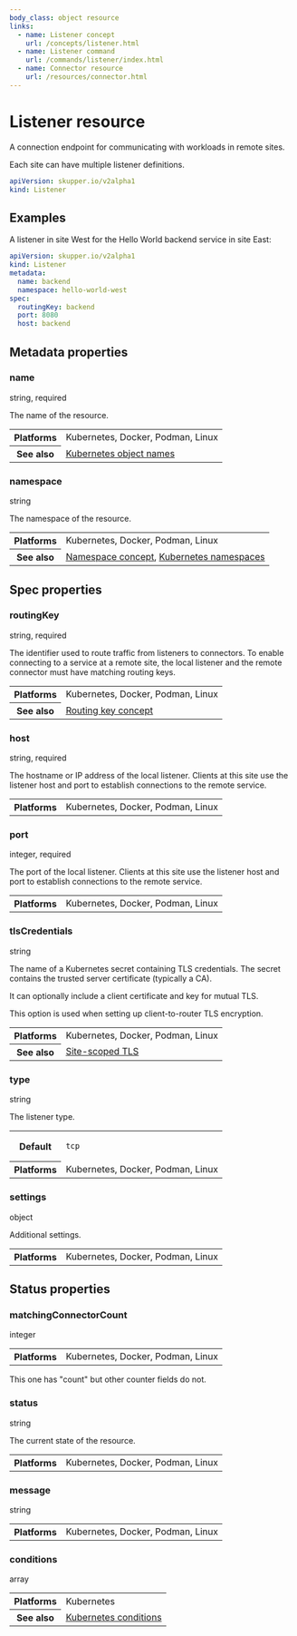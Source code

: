 ```yaml
---
body_class: object resource
links:
  - name: Listener concept
    url: /concepts/listener.html
  - name: Listener command
    url: /commands/listener/index.html
  - name: Connector resource
    url: /resources/connector.html
---
```


# Listener resource

<section>

A connection endpoint for communicating with workloads in remote
sites.

Each site can have multiple listener definitions.

~~~ yaml
apiVersion: skupper.io/v2alpha1
kind: Listener
~~~

</section>

<section>

## Examples

A listener in site West for the Hello World backend service
in site East:

~~~ yaml
apiVersion: skupper.io/v2alpha1
kind: Listener
metadata:
  name: backend
  namespace: hello-world-west
spec:
  routingKey: backend
  port: 8080
  host: backend
~~~

</section>

<section class="attributes">

## Metadata properties

<div class="attribute">

<div class="attribute-heading"><h3 id="metadata-name">name</h3><div>string, required</div></div>

The name of the resource.

<table class="fields"><tr><th>Platforms</th><td>Kubernetes, Docker, Podman, Linux</td><tr><th>See also</th><td><a href="https://kubernetes.io/docs/concepts/overview/working-with-objects/names/">Kubernetes object names</a></td></table>

</div>

<div class="attribute">

<div class="attribute-heading"><h3 id="metadata-namespace">namespace</h3><div>string</div></div>

The namespace of the resource.

<table class="fields"><tr><th>Platforms</th><td>Kubernetes, Docker, Podman, Linux</td><tr><th>See also</th><td><a href="/concepts/namespace.html">Namespace concept</a>, <a href="https://kubernetes.io/docs/concepts/overview/working-with-objects/namespaces/">Kubernetes namespaces</a></td></table>

</div>

</section>

<section class="attributes">

## Spec properties

<div class="attribute">

<div class="attribute-heading"><h3 id="spec-routingkey">routingKey</h3><div>string, required</div></div>

The identifier used to route traffic from listeners to
connectors.  To enable connecting to a service at a
remote site, the local listener and the remote connector
must have matching routing keys.

<table class="fields"><tr><th>Platforms</th><td>Kubernetes, Docker, Podman, Linux</td><tr><th>See also</th><td><a href="/concepts/routing-key.html">Routing key concept</a></td></table>

</div>

<div class="attribute">

<div class="attribute-heading"><h3 id="spec-host">host</h3><div>string, required</div></div>

The hostname or IP address of the local listener.  Clients
at this site use the listener host and port to
establish connections to the remote service.

<table class="fields"><tr><th>Platforms</th><td>Kubernetes, Docker, Podman, Linux</td></table>

</div>

<div class="attribute">

<div class="attribute-heading"><h3 id="spec-port">port</h3><div>integer, required</div></div>

The port of the local listener.  Clients at this site use
the listener host and port to establish connections to
the remote service.

<table class="fields"><tr><th>Platforms</th><td>Kubernetes, Docker, Podman, Linux</td></table>

</div>

<div class="attribute">

<div class="attribute-heading"><h3 id="spec-tlscredentials">tlsCredentials</h3><div>string</div></div>

The name of a Kubernetes secret containing TLS
credentials.  The secret contains the trusted server
certificate (typically a CA).

It can optionally include a client certificate and key for
mutual TLS.

This option is used when setting up client-to-router TLS
encryption.

<table class="fields"><tr><th>Platforms</th><td>Kubernetes, Docker, Podman, Linux</td><tr><th>See also</th><td><a href="">Site-scoped TLS</a></td></table>

</div>

<div class="attribute">

<div class="attribute-heading"><h3 id="spec-type">type</h3><div>string</div></div>

The listener type.

<table class="fields"><tr><th>Default</th><td><p><code>tcp</code></p>
</td><tr><th>Platforms</th><td>Kubernetes, Docker, Podman, Linux</td></table>

</div>

<div class="attribute">

<div class="attribute-heading"><h3 id="spec-settings">settings</h3><div>object</div></div>

Additional settings.

<table class="fields"><tr><th>Platforms</th><td>Kubernetes, Docker, Podman, Linux</td></table>

</div>

</section>

<section class="attributes">

## Status properties

<div class="attribute">

<div class="attribute-heading"><h3 id="status-matchingconnectorcount">matchingConnectorCount</h3><div>integer</div></div>

<table class="fields"><tr><th>Platforms</th><td>Kubernetes, Docker, Podman, Linux</td></table>

<section class="notes">

This one has "count" but other counter fields do not.

</section>

</div>

<div class="attribute">

<div class="attribute-heading"><h3 id="status-status">status</h3><div>string</div></div>

The current state of the resource.

<table class="fields"><tr><th>Platforms</th><td>Kubernetes, Docker, Podman, Linux</td></table>

</div>

<div class="attribute">

<div class="attribute-heading"><h3 id="status-message">message</h3><div>string</div></div>

<table class="fields"><tr><th>Platforms</th><td>Kubernetes, Docker, Podman, Linux</td></table>

</div>

<div class="attribute">

<div class="attribute-heading"><h3 id="status-conditions">conditions</h3><div>array</div></div>

<table class="fields"><tr><th>Platforms</th><td>Kubernetes</td><tr><th>See also</th><td><a href="https://maelvls.dev/kubernetes-conditions/">Kubernetes conditions</a></td></table>

</div>

</section>
